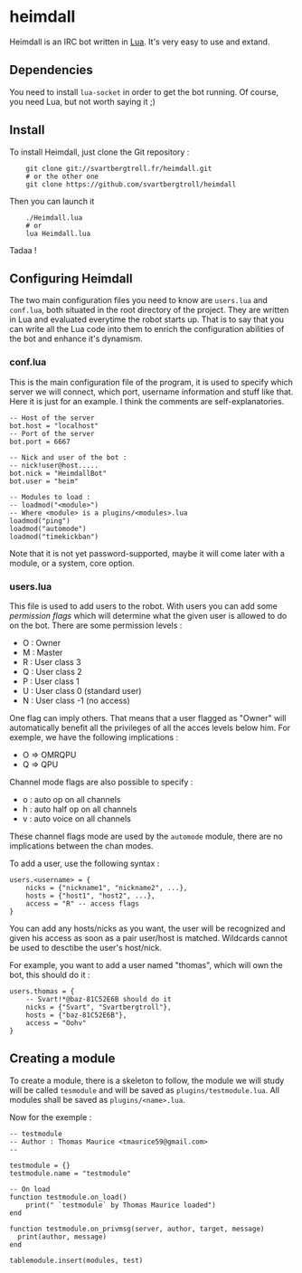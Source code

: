 heimdall
========

Heimdall is an IRC bot written in [Lua](http://lua.org).
It's very easy to use and extand.

## Dependencies
You need to install `lua-socket` in order to get the bot running.
Of course, you need Lua, but not worth saying it ;)

## Install
To install Heimdall, just clone the Git repository :
```
	git clone git://svartbergtroll.fr/heimdall.git
	# or the other one
	git clone https://github.com/svartbergtroll/heimdall
```

Then you can launch it
```
	./Heimdall.lua
	# or
	lua Heimdall.lua
```

Tadaa !

## Configuring Heimdall
The two main configuration files you need to know are `users.lua` and
`conf.lua`, both situated in the root directory of the project.
They are written in Lua and evaluated everytime the robot starts up.
That is to say  that you can write all the Lua code into them to enrich
the configuration abilities of the bot and enhance it's dynamism.

### conf.lua
This is the main configuration file of the program, it is used to specify
which server we will connect, which port, username
information and stuff like that. Here it is just for an example. I think the
comments are self-explanatories.
```
-- Host of the server
bot.host = "localhost"
-- Port of the server
bot.port = 6667

-- Nick and user of the bot :
-- nick!user@host.....
bot.nick = "HeimdallBot"
bot.user = "heim"

-- Modules to load :
-- loadmod("<module>")
-- Where <module> is a plugins/<modules>.lua
loadmod("ping")
loadmod("automode")
loadmod("timekickban")
```

Note that it is not yet password-supported, maybe it will come later with
a module, or a system, core option.

### users.lua
This file is used to add users to the robot. With users you can add some
*permission flags* which will determine what the given user is allowed to
do on the bot. There are some permission levels :
 
 * O : Owner
 * M : Master
 * R : User class 3
 * Q : User class 2
 * P : User class 1
 * U : User class 0 (standard user)
 * N : User class -1 (no access)

One flag can imply others. That means that a user flagged as "Owner" will
automatically benefit all the privileges of all the acces levels below him.
For exemple, we have the following implications :

 * O => OMRQPU
 * Q => QPU

Channel mode flags are also possible to specify :

 * o : auto op on all channels
 * h : auto half op on all channels
 * v : auto voice on all channels

These channel flags mode are used by the `automode` module, there are no
implications between the chan modes.

To add a user, use the following syntax :
```
users.<username> = {
	nicks = {"nickname1", "nickname2", ...},
	hosts = {"host1", "host2", ...},
	access = "R" -- access flags
}
```
You can add any hosts/nicks as you want, the user will be recognized and
given his access as soon as a pair user/host is matched. Wildcards cannot
be used to desctibe the user's host/nick.

For example, you want to add a user named "thomas", which will own the bot,
this should do it :
```
users.thomas = {
	-- Svart!*@baz-81C52E6B should do it
	nicks = {"Svart", "Svartbergtroll"},
	hosts = {"baz-81C52E6B"},
	access = "Oohv"
}
```

## Creating a module

To create a module, there is a skeleton to follow, the module we will
study will be called `tesmodule` and will be saved as
`plugins/testmodule.lua`. All modules shall be saved as
`plugins/<name>.lua`.

Now for the exemple :
```
-- testmodule
-- Author : Thomas Maurice <tmaurice59@gmail.com>
--

testmodule = {}
testmodule.name = "testmodule"

-- On load
function testmodule.on_load()
	print(" `testmodule` by Thomas Maurice loaded")
end

function testmodule.on_privmsg(server, author, target, message)
  print(author, message)
end

tablemodule.insert(modules, test)
```
